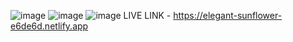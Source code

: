 ![image](https://github.com/user-attachments/assets/1dfbbd63-ba02-442c-876d-bef7d9f4f16d)
![image](https://github.com/user-attachments/assets/6fb25de9-f97f-4519-bda5-4ba74f8c7945)
![image](https://github.com/user-attachments/assets/cc21d4db-0531-4036-ba5e-e27b6239370f)
LIVE LINK - https://elegant-sunflower-e6de6d.netlify.app
